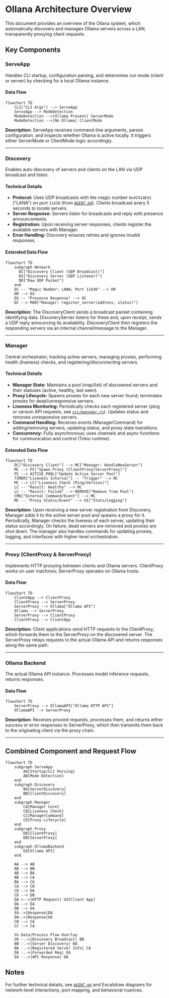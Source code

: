 # Ollana Architecture Overview

This document provides an overview of the Ollana system, which automatically discovers and manages Ollama servers across a LAN, transparently proxying client requests.

## Key Components

### ServeApp

Handles CLI startup, configuration parsing, and determines run mode (client or server) by checking for a local Ollama instance.

#### Data Flow
```mermaid
flowchart TD
    CLI["CLI Args"] --> ServeApp
    ServeApp --> ModeDetection
    ModeDetection -->|Ollama Present| ServerMode
    ModeDetection -->|No Ollama| ClientMode
```
**Description:** ServeApp receives command-line arguments, parses configuration, and inspects whether Ollama is active locally. It triggers either ServerMode or ClientMode logic accordingly.

---

### Discovery

Enables auto-discovery of servers and clients on the LAN via UDP broadcast and listen.

#### Technical Details
- **Protocol:** Uses UDP broadcasts with the magic number `0x4C414E41` ("LANA") on port `11436` (from [`AGENT.md`](AGENT.md:36)). Clients broadcast every 5 seconds to locate servers.
- **Server Response:** Servers listen for broadcasts and reply with presence announcements.
- **Registration:** Upon receiving server responses, clients register the available servers with Manager.
- **Error Handling:** Discovery ensures retries and ignores invalid responses.

#### Extended Data Flow
```mermaid
flowchart TD
    subgraph Network
      DC["Discovery Client (UDP Broadcast)"]
      DS["Discovery Server (UDP Listener)"]
      DR["Raw UDP Packet"]
    end
    DC -- "Magic Number: LANA; Port 11436" --> DR
    DR --> DS
    DS -- "Presence Response" --> DC
    DC --> MGR["Manager: register_server(address, status)"]
```

**Description:** The DiscoveryClient sends a broadcast packet containing identifying data. DiscoveryServer listens for these and, upon receipt, sends a UDP reply announcing its availability. DiscoveryClient then registers the responding servers via an internal channel/message to the Manager.

---

### Manager

Central orchestrator, tracking active servers, managing proxies, performing health (liveness) checks, and registering/disconnecting servers.

#### Technical Details
- **Manager State:** Maintains a pool (map/list) of discovered servers and their statuses (active, healthy, last seen).
- **Proxy Lifecycle:** Spawns proxies for each new server found; terminates proxies for dead/unresponsive servers.
- **Liveness Monitoring:** Periodically checks each registered server (ping or version API requests, see [`src/manager.rs`](src/manager.rs:166)). Updates status and removes unresponsive servers.
- **Command Handling:** Receives events (ManagerCommand) for adding/removing servers, updating status, and proxy state transitions.
- **Concurrency:** Fully asynchronous; uses channels and async functions for communication and control (Tokio runtime).

#### Extended Data Flow
```mermaid
flowchart TD
    DC["Discovery Client"] --> MC["Manager: HandleNewServer"]
    MC --> PC["Spawn Proxy (ClientProxy/ServerProxy)"]
    PC --> ACTIVE_POOL["Update Active Server Pool"]
    TIMER["Liveness Interval"] -- "Trigger" --> MC
    MC --> LC["Liveness Check (Ping/Version)"]
    LC -- "Result: Healthy" --> MC
    LC -- "Result: Failed" --> REMOVE["Remove from Pool"]
    CMD["External Command/Event"] --> MC
    MC -- "Proxy Status/Event" --> UI["Stats/Logging"]
```
**Description:** Upon receiving a new server registration from Discovery, Manager adds it to the active server pool and spawns a proxy for it. Periodically, Manager checks the liveness of each server, updating their status accordingly. On failure, dead servers are removed and proxies are shut down. The manager also handles commands for updating proxies, logging, and interfaces with higher-level orchestration.

---

### Proxy (ClientProxy & ServerProxy)

Implements HTTP proxying between clients and Ollama servers. ClientProxy works on user machines; ServerProxy operates on Ollama hosts.

#### Data Flow
```mermaid
flowchart TD
    ClientApp --> ClientProxy
    ClientProxy --> ServerProxy
    ServerProxy --> Ollama["Ollama API"]
    Ollama --> ServerProxy
    ServerProxy --> ClientProxy
    ClientProxy --> ClientApp
```
**Description:** Client applications send HTTP requests to the ClientProxy, which forwards them to the ServerProxy on the discovered server. The ServerProxy relays requests to the actual Ollama API and returns responses along the same path.

---

### Ollama Backend

The actual Ollama API instance. Processes model inference requests, returns responses.

#### Data Flow
```mermaid
flowchart TD
    ServerProxy --> OllamaAPI["Ollama HTTP API"]
    OllamaAPI --> ServerProxy
```
**Description:** Receives proxied requests, processes them, and returns either success or error responses to ServerProxy, which then transmits them back to the originating client via the proxy chain.

---

## Combined Component and Request Flow

```mermaid
flowchart TD
    subgraph ServeApp
        AA[Startup/CLI Parsing]
        AB[Mode Detection]
    end
    subgraph Discovery
        BA[ServerDiscovery]
        BB[ClientDiscovery]
    end
    subgraph Manager
        CA[Manager Core]
        CB[Liveness Check]
        CC[ManagerCommand]
        CD[Proxy Lifecycle]
    end
    subgraph Proxy
        DA[ClientProxy]
        DB[ServerProxy]
    end
    subgraph OllamaBackend
        EA[Ollama API]
    end

    AA --> AB
    AB --> BB
    AB --> BA
    BB --> CA
    BA --> CA
    CA --> CD
    CD --> DA
    CD --> DB
    DA <-->|HTTP Request| UX[Client App]
    DA --> EA
    DB --> EA
    EA-->|Response|DA
    DA-->|Response|UX
    CB --> CA
    CC --> CA

    %% Data/Process Flow Overlay
    UX -.->|Discovery Broadcast| BB
    BB -.->|Server Discovery| BA
    BA -.->|Registered Server Info| CA
    DA -.->|Forwarded Req| EA
    EA -.->|API Response| DA
```

## Notes

For further technical details, see [`AGENT.md`](AGENT.md:1) and Excalidraw diagrams for network-level interactions, port mapping, and behavioral nuances.